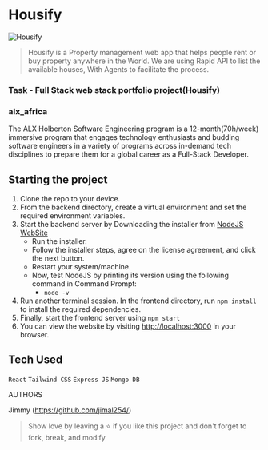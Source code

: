 # Housify

![Housify](https://github.com/jimal254/Webstack-Portfolio-Project/blob/main/welcome.png)

> Housify is a Property management web app that helps people rent or buy property anywhere in the World. We are using Rapid API to list the available houses, With Agents to facilitate the process. 


### Task - Full Stack web stack portfolio project(Housify)

### alx_africa
The ALX Holberton Software Engineering program is a 12-month(70h/week) immersive program that engages technology enthusiasts and budding software engineers in a variety of programs across in-demand tech disciplines to prepare them for a global career as a Full-Stack Developer.

## Starting the project

1. Clone the repo to your device.
2. From the backend directory, create a virtual environment and set the required environment variables.
3. Start the backend server by Downloading the installer from [NodeJS WebSite](https://nodejs.org/en/)
    * Run the installer.
    * Follow the installer steps, agree on the license agreement, and click the next button.
    * Restart your system/machine.
    * Now, test NodeJS by printing its version using the following command in Command Prompt:
        * ` node -v `
4. Run another terminal session. In the frontend directory, run `npm install` to install the required dependencies.
5. Finally, start the frontend server using `npm start`
6. You can view the website by visiting [http://localhost:3000](http://localhost:3000) in your browser.

## Tech Used

`React` `Tailwind CSS` `Express JS` `Mongo DB`

AUTHORS

Jimmy (https://github.com/jimal254/)

> Show love by leaving a ⭐️ if you like this project and don't forget to fork, break, and modify 
